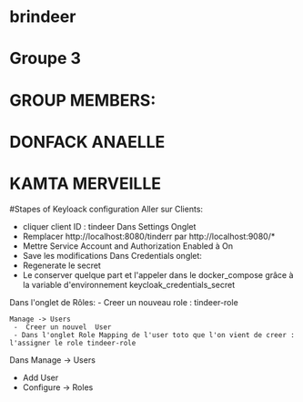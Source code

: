 # brindeer

# Groupe 3
# GROUP MEMBERS:
# DONFACK ANAELLE
# KAMTA MERVEILLE

#Stapes of Keyloack configuration
Aller sur Clients:
- cliquer client ID : tindeer
  Dans Settings Onglet
- Remplacer http://localhost:8080/tinderr par http://localhost:9080/*
- Mettre Service Account and Authorization Enabled à On
- Save les modifications
Dans Credentials onglet:
- Regenerate le secret
- Le conserver quelque part et l'appeler dans le docker_compose grâce à la 
  variable d'environnement keycloak_credentials_secret

Dans l'onglet de Rôles:
	- Creer un nouveau role : tindeer-role
	
	Manage -> Users
	 - 	Creer un nouvel  User
	 - Dans l'onglet Role Mapping de l'user toto que l'on vient de creer : l'assigner le role tindeer-role

Dans Manage -> Users
- Add User
- Configure -> Roles
